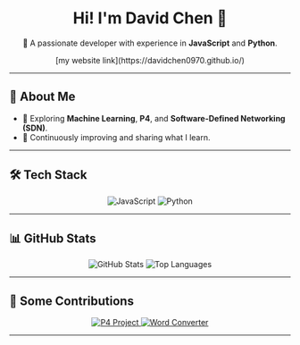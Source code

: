 <div align="center">
  <h1>Hi! I'm David Chen 👋</h1>
  <p>🌟 A passionate developer with experience in <b>JavaScript</b> and <b>Python</b>.</p>
  <p> [my website link](https://davidchen0970.github.io/) </p>
</div>

---

## 🌱 About Me
- 🚀 Exploring **Machine Learning**, **P4**, and **Software-Defined Networking (SDN)**.
- 🎯 Continuously improving and sharing what I learn.

---

## 🛠 Tech Stack
<div align="center">
  <img src="https://img.shields.io/badge/JavaScript-323330?style=for-the-badge&logo=javascript&logoColor=F7DF1E" alt="JavaScript" />
  <img src="https://img.shields.io/badge/Python-3776AB?style=for-the-badge&logo=python&logoColor=white" alt="Python" />
</div>

---

## 📊 GitHub Stats
<div align="center">
  <img src="https://github-readme-stats.vercel.app/api?username=davidchen0970&show_icons=true&theme=radical" alt="GitHub Stats" />
  <!-- <img src="https://github-readme-streak-stats.herokuapp.com/?user=davidchen0970&theme=radical" alt="GitHub Streak" /> -->
  <img src="https://github-readme-stats.vercel.app/api/top-langs/?username=davidchen0970&layout=compact&theme=radical" alt="Top Languages" />
</div>

---

## 🚀 Some Contributions
<div align="center">
  <a href="https://github.com/davidchen0970/P4">
    <img src="https://github-readme-stats.vercel.app/api/pin/?username=davidchen0970&repo=P4&theme=radical" alt="P4 Project" />
  </a>
  <a href="https://github.com/davidchen0970/wordConverter">
    <img src="https://github-readme-stats.vercel.app/api/pin/?username=davidchen0970&repo=wordConverter&theme=radical" alt="Word Converter" />
  </a>
</div>

---

<!-- ## 📫 Let's Connect
<div align="center">
  <a href="https://www.linkedin.com/in/davidchen0970/" target="_blank">
    <img src="https://img.shields.io/badge/LinkedIn-0A66C2?style=for-the-badge&logo=linkedin&logoColor=white" alt="LinkedIn" />
  </a>
  <a href="mailto:davidchen@example.com">
    <img src="https://img.shields.io/badge/Email-D14836?style=for-the-badge&logo=gmail&logoColor=white" alt="Email" />
  </a>
</div> -->
